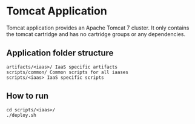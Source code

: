 Tomcat Application
==================
Tomcat application provides an Apache Tomcat 7 cluster. It only contains the tomcat cartridge and has no cartridge
groups or any dependencies.

Application folder structure
----------------------------
```
artifacts/<iaas>/ IaaS specific artifacts
scripts/common/ Common scripts for all iaases
scripts/<iaas> IaaS specific scripts
```

How to run
----------
```
cd scripts/<iaas>/
./deploy.sh
```